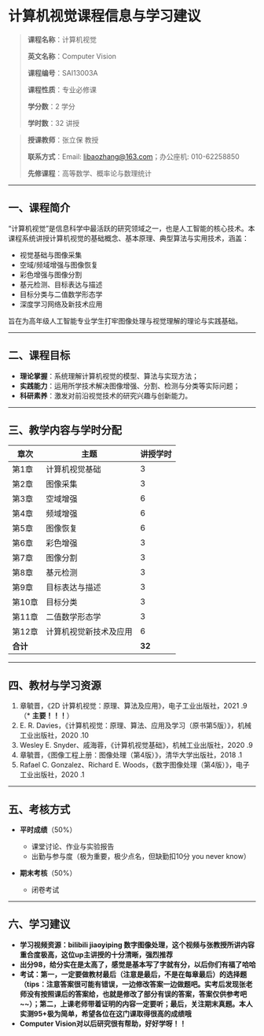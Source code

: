 # 计算机视觉课程信息与学习建议

> **课程名称**：计算机视觉
> 
> **英文名称**：Computer Vision
>
> **课程编号**：SAI13003A
> 
> **课程性质**：专业必修课
> 
> **学分数**：2 学分
> 
> **学时数**：32 讲授

> **授课教师**：张立保 教授
> 
> **联系方式**：Email: [libaozhang@163.com](mailto:libaozhang@163.com)；办公座机: 010-62258850
> 
> **先修课程**：高等数学、概率论与数理统计

---

## 一、课程简介

“计算机视觉”是信息科学中最活跃的研究领域之一，也是人工智能的核心技术。本课程系统讲授计算机视觉的基础概念、基本原理、典型算法与实用技术，涵盖：

* 视觉基础与图像采集
* 空域/频域增强与图像恢复
* 彩色增强与图像分割
* 基元检测、目标表达与描述
* 目标分类与二值数学形态学
* 深度学习网络及新技术应用

旨在为高年级人工智能专业学生打牢图像处理与视觉理解的理论与实践基础。

---

## 二、课程目标

* **理论掌握**：系统理解计算机视觉的模型、算法与实现方法；
* **实践能力**：运用所学技术解决图像增强、分割、检测与分类等实际问题；
* **科研素养**：激发对前沿视觉技术的研究兴趣与创新能力。

---

## 三、教学内容与学时分配

| 章次     | 主题          | 讲授学时 |  
| ------ | ----------- | ------ | 
| 第1章    | 计算机视觉基础     | 3      |
| 第2章    | 图像采集        | 3      | 
| 第3章    | 空域增强        | 6      |
| 第4章    | 频域增强        | 6      | 
| 第5章    | 图像恢复        | 6      |
| 第6章    | 彩色增强        | 3      |
| 第7章    | 图像分割        | 3      |
| 第8章    | 基元检测        | 3      | 
| 第9章    | 目标表达与描述     | 3      | 
| 第10章   | 目标分类        | 3      | 
| 第11章   | 二值数学形态学     | 3      | 
| 第12章   | 计算机视觉新技术及应用 | 6      |
| **合计** |             | **32** | 


---

## 四、教材与学习资源

1. 章毓晋，《2D 计算机视觉：原理、算法及应用》，电子工业出版社，2021 .9（* **主要！！！**）
2. E. R. Davies，《计算机视觉：原理、算法、应用及学习（原书第5版）》，机械工业出版社，2020 .10
3. Wesley E. Snyder、戚海蓉，《计算机视觉基础》，机械工业出版社，2020 .9
4. 章毓晋，《图像工程上册：图像处理（第4版）》，清华大学出版社，2018 .1
5. Rafael C. Gonzalez、Richard E. Woods，《数字图像处理（第4版）》，电子工业出版社，2020 .1

---

## 五、考核方式

* **平时成绩**（50%）

  * 课堂讨论、作业与实验报告
  * 出勤与参与度（极为重要，极少点名，但缺勤扣10分 you never know）

* **期末考核**（50%）

  * 闭卷考试

---
## 六、学习建议

* **学习视频资源：bilibili jiaoyiping 数字图像处理，这个视频与张教授所讲内容重合度极高，这位up主讲授的十分清晰，强烈推荐**
* **出分98，给分实在是太高了，感觉是基本写了字就有分，以后你们有福了哈哈**
* **考试：第一，一定要做教材最后（注意是最后，不是在每章最后）的选择题（tips：注意答案很可能有错误，一边修改答案一边做题吧。实考后发现张老师没有按照课后的答案给，也就是修改了部分有误的答案，答案仅供参考吧~~）；第二，上课老师带着证明的内容一定要听；最后，关注期末真题。本人实测95+极为简单，希望各位在这门课取得很高的成绩哦**
* **Computer Vision对以后研究很有帮助，好好学呀！！**
